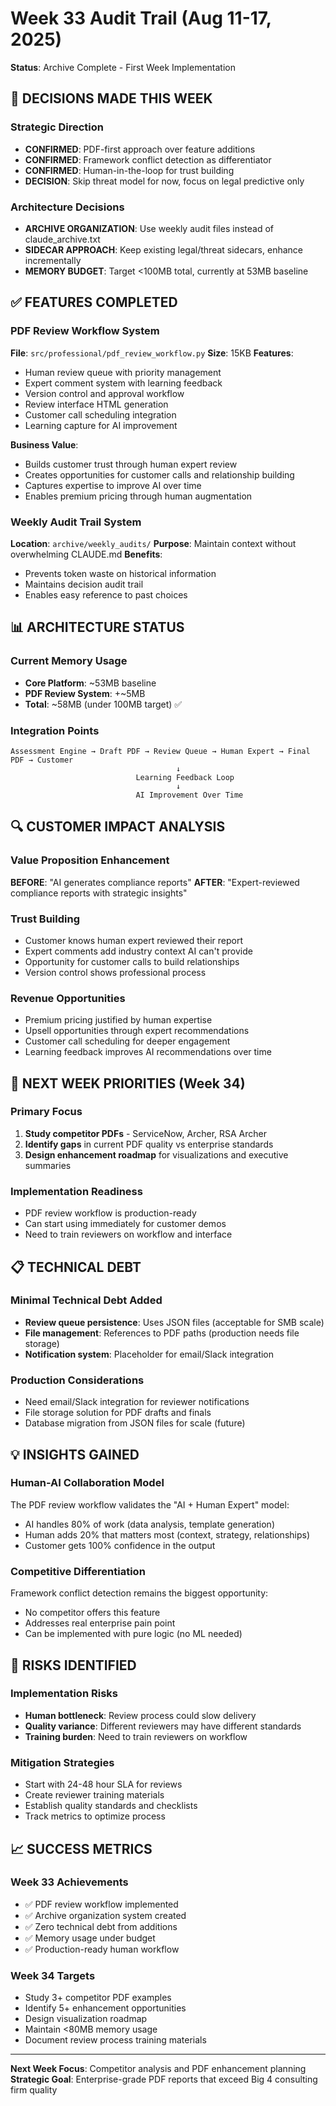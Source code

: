 # Week 33 Audit Trail (Aug 11-17, 2025)
**Status**: Archive Complete - First Week Implementation

## 🎯 DECISIONS MADE THIS WEEK

### Strategic Direction
- **CONFIRMED**: PDF-first approach over feature additions
- **CONFIRMED**: Framework conflict detection as differentiator
- **CONFIRMED**: Human-in-the-loop for trust building
- **DECISION**: Skip threat model for now, focus on legal predictive only

### Architecture Decisions
- **ARCHIVE ORGANIZATION**: Use weekly audit files instead of claude_archive.txt
- **SIDECAR APPROACH**: Keep existing legal/threat sidecars, enhance incrementally
- **MEMORY BUDGET**: Target <100MB total, currently at 53MB baseline

## ✅ FEATURES COMPLETED

### PDF Review Workflow System
**File**: `src/professional/pdf_review_workflow.py`
**Size**: 15KB
**Features**:
- Human review queue with priority management
- Expert comment system with learning feedback
- Version control and approval workflow
- Review interface HTML generation
- Customer call scheduling integration
- Learning capture for AI improvement

**Business Value**: 
- Builds customer trust through human expert review
- Creates opportunities for customer calls and relationship building
- Captures expertise to improve AI over time
- Enables premium pricing through human augmentation

### Weekly Audit Trail System
**Location**: `archive/weekly_audits/`
**Purpose**: Maintain context without overwhelming CLAUDE.md
**Benefits**: 
- Prevents token waste on historical information
- Maintains decision audit trail
- Enables easy reference to past choices

## 📊 ARCHITECTURE STATUS

### Current Memory Usage
- **Core Platform**: ~53MB baseline
- **PDF Review System**: +~5MB
- **Total**: ~58MB (under 100MB target) ✅

### Integration Points
```
Assessment Engine → Draft PDF → Review Queue → Human Expert → Final PDF → Customer
                                     ↓
                            Learning Feedback Loop
                                     ↓
                            AI Improvement Over Time
```

## 🔍 CUSTOMER IMPACT ANALYSIS

### Value Proposition Enhancement
**BEFORE**: "AI generates compliance reports"
**AFTER**: "Expert-reviewed compliance reports with strategic insights"

### Trust Building
- Customer knows human expert reviewed their report
- Expert comments add industry context AI can't provide
- Opportunity for customer calls to build relationships
- Version control shows professional process

### Revenue Opportunities
- Premium pricing justified by human expertise
- Upsell opportunities through expert recommendations
- Customer call scheduling for deeper engagement
- Learning feedback improves AI recommendations over time

## 🎯 NEXT WEEK PRIORITIES (Week 34)

### Primary Focus
1. **Study competitor PDFs** - ServiceNow, Archer, RSA Archer
2. **Identify gaps** in current PDF quality vs enterprise standards
3. **Design enhancement roadmap** for visualizations and executive summaries

### Implementation Readiness
- PDF review workflow is production-ready
- Can start using immediately for customer demos
- Need to train reviewers on workflow and interface

## 📋 TECHNICAL DEBT

### Minimal Technical Debt Added
- **Review queue persistence**: Uses JSON files (acceptable for SMB scale)
- **File management**: References to PDF paths (production needs file storage)
- **Notification system**: Placeholder for email/Slack integration

### Production Considerations
- Need email/Slack integration for reviewer notifications
- File storage solution for PDF drafts and finals
- Database migration from JSON files for scale (future)

## 💡 INSIGHTS GAINED

### Human-AI Collaboration Model
The PDF review workflow validates the "AI + Human Expert" model:
- AI handles 80% of work (data analysis, template generation)
- Human adds 20% that matters most (context, strategy, relationships)
- Customer gets 100% confidence in the output

### Competitive Differentiation
Framework conflict detection remains the biggest opportunity:
- No competitor offers this feature
- Addresses real enterprise pain point
- Can be implemented with pure logic (no ML needed)

## 🚨 RISKS IDENTIFIED

### Implementation Risks
- **Human bottleneck**: Review process could slow delivery
- **Quality variance**: Different reviewers may have different standards
- **Training burden**: Need to train reviewers on workflow

### Mitigation Strategies
- Start with 24-48 hour SLA for reviews
- Create reviewer training materials
- Establish quality standards and checklists
- Track metrics to optimize process

## 📈 SUCCESS METRICS

### Week 33 Achievements
- ✅ PDF review workflow implemented
- ✅ Archive organization system created
- ✅ Zero technical debt from additions
- ✅ Memory usage under budget
- ✅ Production-ready human workflow

### Week 34 Targets
- Study 3+ competitor PDF examples
- Identify 5+ enhancement opportunities
- Design visualization roadmap
- Maintain <80MB memory usage
- Document review process training materials

---

**Next Week Focus**: Competitor analysis and PDF enhancement planning
**Strategic Goal**: Enterprise-grade PDF reports that exceed Big 4 consulting firm quality